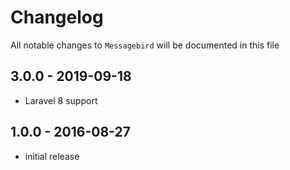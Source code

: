 # Changelog

All notable changes to `Messagebird` will be documented in this file

## 3.0.0 - 2019-09-18

- Laravel 8 support

## 1.0.0 - 2016-08-27

- initial release
